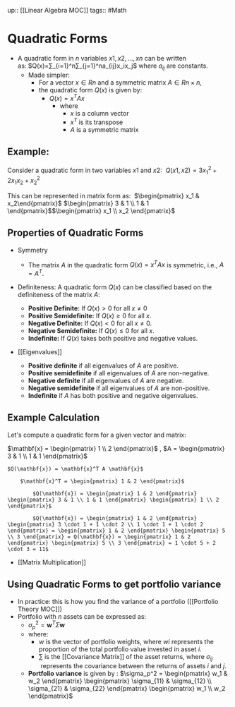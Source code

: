 up:: [[Linear Algebra MOC]]
tags:: #Math 
# Quadratic Forms
- A quadratic form in $n$ variables $x1,x2,…,xn​$ can be written as: $Q(x)=∑_{i=1}^n∑_{j=1}^na_{ij}x_ix_j$ where $a_{ij}$​ are constants.
	- Made simpler: 
		- For a vector $x∈Rn$ and a symmetric matrix $A∈Rn×n$, 
		- the quadratic form $Q(x)$ is given by: 
			- $Q(x)=x^TAx$ 
				- where
					- $x$ is a column vector
					- $x^T$ is its transpose
					- $A$ is a symmetric matrix
## Example:
Consider a quadratic form in two variables $x1​$ and $x2$​:      $Q(x1,x2)=3x_1^2+2x_1x_2+x_2^2$​

This can be represented in matrix form as:        $\begin{pmatrix} x_1 & x_2\end{pmatrix}$ $\begin{pmatrix} 3 & 1 \\ 1 & 1 \end{pmatrix}$$\begin{pmatrix} x_1 \\ x_2 \end{pmatrix}$

## Properties of Quadratic Forms
- Symmetry
	- The matrix $A$ in the quadratic form $Q(x)=x^TAx$ is symmetric, i.e., $A=A^T$.
	
- Definiteness: A quadratic form $Q(x)$ can be classified based on the definiteness of the matrix $A$:
	- **Positive Definite:** If $Q(x)>0$ for all $x≠0$
	- **Positive Semidefinite:** If $Q(x)≥0$ for all $x$.
	- **Negative Definite:** If $Q(x)<0$ for all $x≠0$.
	- **Negative Semidefinite:** If $Q(x)≤0$ for all $x$.
	- **Indefinite:** If $Q(x)$ takes both positive and negative values.
	
- [[Eigenvalues]]
	- **Positive definite** if all eigenvalues of $A$ are positive.
	- **Positive semidefinite** if all eigenvalues of $A$ are non-negative.
	- **Negative definite** if all eigenvalues of $A$ are negative.
	- **Negative semidefinite** if all eigenvalues of $A$ are non-positive.
	- **Indefinite** if $A$ has both positive and negative eigenvalues.

## Example Calculation
Let's compute a quadratic form for a given vector and matrix:

$\mathbf{x} = \begin{pmatrix} 1 \\ 2 \end{pmatrix}$ , $A = \begin{pmatrix} 3 & 1 \\ 1 & 1 \end{pmatrix}$

	$Q(\mathbf{x}) = \mathbf{x}^T A \mathbf{x}$

		$\mathbf{x}^T = \begin{pmatrix} 1 & 2 \end{pmatrix}$

			$Q(\mathbf{x}) = \begin{pmatrix} 1 & 2 \end{pmatrix} \begin{pmatrix} 3 & 1 \\ 1 & 1 \end{pmatrix} \begin{pmatrix} 1 \\ 2 \end{pmatrix}$

			$Q(\mathbf{x}) = \begin{pmatrix} 1 & 2 \end{pmatrix} \begin{pmatrix} 3 \cdot 1 + 1 \cdot 2 \\ 1 \cdot 1 + 1 \cdot 2 \end{pmatrix} = \begin{pmatrix} 1 & 2 \end{pmatrix} \begin{pmatrix} 5 \\ 3 \end{pmatrix} = Q(\mathbf{x}) = \begin{pmatrix} 1 & 2 \end{pmatrix} \begin{pmatrix} 5 \\ 3 \end{pmatrix} = 1 \cdot 5 + 2 \cdot 3 = 11$
	
- [[Matrix Multiplication]]

## Using Quadratic Forms to get portfolio variance
- In practice: this is how you find the variance of a portfolio ([[Portfolio Theory MOC]])
- Portfolio with $n$ assets can be expressed as:
	- $\sigma_p^2 = \mathbf{w}^T \Sigma \mathbf{w}$
	- where:
		- $w$ is the vector of portfolio weights, where $wi$​ represents the proportion of the total portfolio value invested in asset $i$.
		- $\sum$ is the [[Covariance Matrix]] of the asset returns, where $σ_{ij​}$ represents the covariance between the returns of assets $i$ and $j$.
	- **Portfolio variance** is given by : $\sigma_p^2 = \begin{pmatrix} w_1 & w_2 \end{pmatrix} \begin{pmatrix} \sigma_{11} & \sigma_{12} \\ \sigma_{21} & \sigma_{22} \end{pmatrix} \begin{pmatrix} w_1 \\ w_2 \end{pmatrix}$

